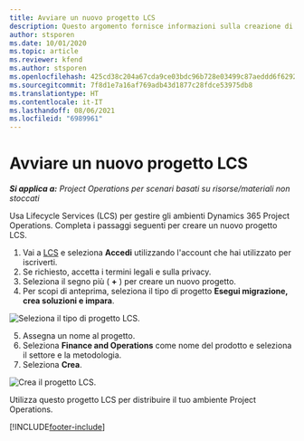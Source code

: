 ```yaml
---
title: Avviare un nuovo progetto LCS
description: Questo argomento fornisce informazioni sulla creazione di un nuovo progetto LCS per l'ambiente Project Operations.
author: stsporen
ms.date: 10/01/2020
ms.topic: article
ms.reviewer: kfend
ms.author: stsporen
ms.openlocfilehash: 425cd38c204a67cda9ce03bdc96b728e03499c87aeddd6f62924b57e16b21167
ms.sourcegitcommit: 7f8d1e7a16af769adb43d1877c28fdce53975db8
ms.translationtype: HT
ms.contentlocale: it-IT
ms.lasthandoff: 08/06/2021
ms.locfileid: "6989961"
---
```

# <a name="start-a-new-lcs-project"></a>Avviare un nuovo progetto LCS

_**Si applica a:** Project Operations per scenari basati su risorse/materiali non stoccati_

Usa Lifecycle Services (LCS) per gestire gli ambienti Dynamics 365 Project Operations. Completa i passaggi seguenti per creare un nuovo progetto LCS.

1. Vai a [LCS](https://lcs.dynamics.com/Logon/Index) e seleziona **Accedi** utilizzando l'account che hai utilizzato per iscriverti.
2. Se richiesto, accetta i termini legali e sulla privacy.
3. Seleziona il segno più ( **+** ) per creare un nuovo progetto.
4. Per scopi di anteprima, seleziona il tipo di progetto **Esegui migrazione, crea soluzioni e impara**.

  ![Seleziona il tipo di progetto LCS.](./media/create-lcs-1.png)

5. Assegna un nome al progetto. 
6. Seleziona **Finance and Operations** come nome del prodotto e seleziona il settore e la metodologia. 
7. Seleziona **Crea**.

![Crea il progetto LCS.](./media/create-lcs-2.png)

Utilizza questo progetto LCS per distribuire il tuo ambiente Project Operations.



[!INCLUDE[footer-include](../includes/footer-banner.md)]